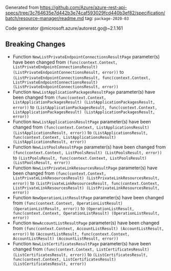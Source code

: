 Generated from https://github.com/Azure/azure-rest-api-specs/tree/3c764635e7d442b3e74caf593029fcd440b3ef82/specification/batch/resource-manager/readme.md tag: `package-2020-03`

Code generator @microsoft.azure/autorest.go@~2.1.161

## Breaking Changes

- Function `NewListPrivateEndpointConnectionsResultPage` parameter(s) have been changed from `(func(context.Context, ListPrivateEndpointConnectionsResult) (ListPrivateEndpointConnectionsResult, error))` to `(ListPrivateEndpointConnectionsResult, func(context.Context, ListPrivateEndpointConnectionsResult) (ListPrivateEndpointConnectionsResult, error))`
- Function `NewListApplicationPackagesResultPage` parameter(s) have been changed from `(func(context.Context, ListApplicationPackagesResult) (ListApplicationPackagesResult, error))` to `(ListApplicationPackagesResult, func(context.Context, ListApplicationPackagesResult) (ListApplicationPackagesResult, error))`
- Function `NewListApplicationsResultPage` parameter(s) have been changed from `(func(context.Context, ListApplicationsResult) (ListApplicationsResult, error))` to `(ListApplicationsResult, func(context.Context, ListApplicationsResult) (ListApplicationsResult, error))`
- Function `NewListPoolsResultPage` parameter(s) have been changed from `(func(context.Context, ListPoolsResult) (ListPoolsResult, error))` to `(ListPoolsResult, func(context.Context, ListPoolsResult) (ListPoolsResult, error))`
- Function `NewListPrivateLinkResourcesResultPage` parameter(s) have been changed from `(func(context.Context, ListPrivateLinkResourcesResult) (ListPrivateLinkResourcesResult, error))` to `(ListPrivateLinkResourcesResult, func(context.Context, ListPrivateLinkResourcesResult) (ListPrivateLinkResourcesResult, error))`
- Function `NewOperationListResultPage` parameter(s) have been changed from `(func(context.Context, OperationListResult) (OperationListResult, error))` to `(OperationListResult, func(context.Context, OperationListResult) (OperationListResult, error))`
- Function `NewAccountListResultPage` parameter(s) have been changed from `(func(context.Context, AccountListResult) (AccountListResult, error))` to `(AccountListResult, func(context.Context, AccountListResult) (AccountListResult, error))`
- Function `NewListCertificatesResultPage` parameter(s) have been changed from `(func(context.Context, ListCertificatesResult) (ListCertificatesResult, error))` to `(ListCertificatesResult, func(context.Context, ListCertificatesResult) (ListCertificatesResult, error))`
